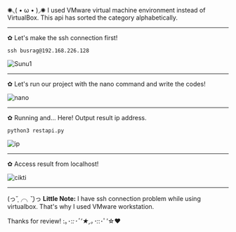 


✺◟( • ω • )◞✺ I used VMware virtual machine environment instead of VirtualBox. This api has sorted the category alphabetically.

---

✿ Let's make the ssh connection first!
    
    ssh busrag@192.168.226.128


![Sunu1](https://user-images.githubusercontent.com/61381896/201068844-4e45f46f-82e8-4717-b9d8-b894ea69f53c.png)



---



✿ Let's run our project with the nano command and write the codes!

     

![nano](https://user-images.githubusercontent.com/61381896/201072025-242a172e-35c8-410a-b5a9-b515d055135a.png)



---



✿ Running and... Here! Output result ip address.

    python3 restapi.py


![ip](https://user-images.githubusercontent.com/61381896/201073080-d57032ac-69d4-4ac7-8944-eacd9d830417.png)



---



✿ Access result from localhost!


![cikti](https://user-images.githubusercontent.com/61381896/201074460-628c29f5-0177-49f2-b76b-d22ad7a81476.png)



---

(っ˘̩╭╮˘̩)っ **Little Note:** I have ssh connection problem while using virtualbox. That's why I used VMware workstation.


Thanks for review! :｡･:*:･ﾟ’★,｡･:*:･ﾟ’☆❤

